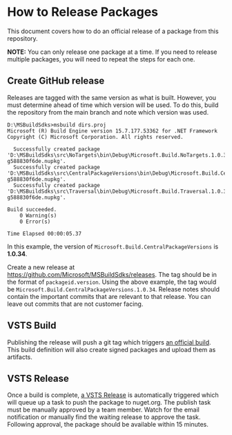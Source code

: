 # How to Release Packages
This document covers how to do an official release of a package from this repository.

**NOTE:** You can only release one package at a time.  If you need to release multiple packages, you will need to repeat the steps for each one.

## Create GitHub release

Releases are tagged with the same version as what is built.  However, you must determine ahead of time which version will be used.  To do this, build the repository from the main branch and note which version was used.

```
D:\MSBuildSdks>msbuild dirs.proj
Microsoft (R) Build Engine version 15.7.177.53362 for .NET Framework
Copyright (C) Microsoft Corporation. All rights reserved.

  Successfully created package 'D:\MSBuildSdks\src\NoTargets\bin\Debug\Microsoft.Build.NoTargets.1.0.34-g588830f6de.nupkg'.
  Successfully created package 'D:\MSBuildSdks\src\CentralPackageVersions\bin\Debug\Microsoft.Build.CentralPackageVersions.1.0.34-g588830f6de.nupkg'.
  Successfully created package 'D:\MSBuildSdks\src\Traversal\bin\Debug\Microsoft.Build.Traversal.1.0.34-g588830f6de.nupkg'.
  
Build succeeded.
    0 Warning(s)
    0 Error(s)

Time Elapsed 00:00:05.37
```

In this example, the version of `Microsoft.Build.CentralPackageVersions` is **1.0.34**.

Create a new release at https://github.com/Microsoft/MSBuildSdks/releases.  The tag should be in the format of `packageid.version`.  Using the above example, the tag would be `Microsoft.Build.CentralPackageVersions.1.0.34`.  Release notes should contain the important commits that are relevant to that release.  You can leave out commits that are not customer facing.

## VSTS Build
Publishing the release will push a git tag which triggers [an official build](https://devdiv.visualstudio.com/DefaultCollection/DevDiv/_build/index?definitionId=9267&_a=completed).  This build definition will also create signed packages and upload them as artifacts.

## VSTS Release
Once a build is complete, [a VSTS Release](https://devdiv.visualstudio.com/DefaultCollection/DevDiv/_release?definitionId=816&_a=releases) is automatically triggered which will queue up a task to push the package to nuget.org.  The publish task must be manually approved by a team member.  Watch for the email notification or manually find the waiting release to approve the task.  Following approval, the package should be available within 15 minutes.
